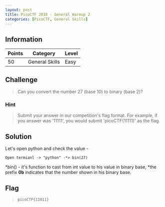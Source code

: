 ```yaml
---
layout: post
title: PicoCTF 2018 - General Warmup 2
categories: [PicoCTF, General Skills]
---
```


## Information

| Points |Category  | Level|
|--|--|--|
| 50 | General Skills |Easy |

## Challenge

> Can you convert the number 27 (base 10) to binary (base 2)?

### Hint

> Submit your answer in our competition's flag format. For example, if you answer was '11111', you would submit 'picoCTF{11111}' as the flag.

## Solution

Let's open python and check the value - 

    Open termianl -> "python" -*> bin(27)

*bin() - it's function to cast from int value to his value in binary base,
*the prefix **0b** indicates that the number shown in his binary base.

## Flag
> `picoCTF{11011}`



